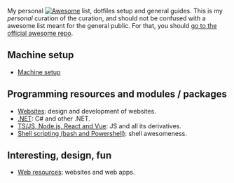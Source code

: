 My personal [![Awesome](https://awesome.re/badge-flat.svg)](https://awesome.re) list, dotfiles setup and general guides. This is my _personal_ curation of the curation, and should not be confused with a awesome list meant for the general public. For that, you should [go to the official awesome repo](https://github.com/sindresorhus/awesome#readme).

## Machine setup

- [Machine setup](setup/README.md)

## Programming resources and modules / packages

- [Websites](development/websites/README.md): design and development of websites.
- [.NET](development/csharp/README.md): C# and other .NET.
- [TS/JS, Node.js, React and Vue](development/javascript/README.md): JS and all its derivatives.
- [Shell scripting (bash and Powershell)](development/shell/README.md): shell awesomeness.

## Interesting, design, fun

- [Web resources](bookmarks/web.md): websites and web apps.